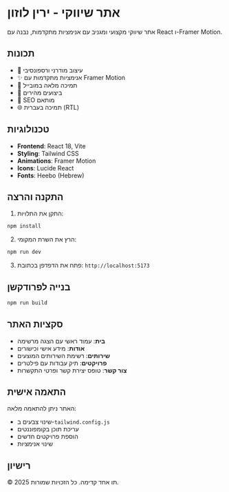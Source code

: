# אתר שיווקי - ירין לוזון

אתר שיווקי מקצועי ומגניב עם אנימציות מתקדמות, נבנה עם React ו-Framer Motion.

## תכונות

- 🎨 עיצוב מודרני ורספונסיבי
- ✨ אנימציות מתקדמות עם Framer Motion
- 📱 תמיכה מלאה במובייל
- 🚀 ביצועים מהירים
- 🎯 SEO מותאם
- 🌐 תמיכה בעברית (RTL)

## טכנולוגיות

- **Frontend**: React 18, Vite
- **Styling**: Tailwind CSS
- **Animations**: Framer Motion
- **Icons**: Lucide React
- **Fonts**: Heebo (Hebrew)

## התקנה והרצה

1. התקן את התלויות:
```bash
npm install
```

2. הרץ את השרת המקומי:
```bash
npm run dev
```

3. פתח את הדפדפן בכתובת: `http://localhost:5173`

## בנייה לפרודקשן

```bash
npm run build
```

## סקציות האתר

- **בית**: עמוד ראשי עם הצגה מרשימה
- **אודות**: מידע אישי וכישורים
- **שירותים**: רשימת השירותים המוצעים
- **פרויקטים**: תיק עבודות עם פילטרים
- **צור קשר**: טופס יצירת קשר ופרטי התקשרות

## התאמה אישית

האתר ניתן להתאמה מלאה:
- שינוי צבעים ב-`tailwind.config.js`
- עריכת תוכן בקומפוננטים
- הוספת פרויקטים חדשים
- שינוי אנימציות

## רישיון

© 2025 תו אחד קדימה. כל הזכויות שמורות.
